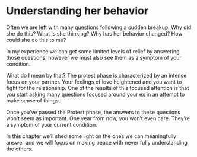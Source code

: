 # Understanding her behavior

Often we are left with many questions following a sudden breakup. Why did she do this? What is she thinking? Why has her behavior changed? How could she do this to me?

In my experience we can get some limited levels of relief by answering those questions, however we must also see them as a symptom of your condition.

What do I mean by that? The protest phase is characterized by an intense focus on your partner. Your feelings of love heightened and you want to fight for the relationship. One of the results of this focused attention is that you start asking many questions focused around your ex in an attempt to make sense of things.

Once you’ve passed the Protest phase, the answers to these questions won’t seem as important. One year from now, you won’t even care. They’re a symptom of your current condition.

In this chapter we’ll shed some light on the ones we can meaningfully answer and we will focus on making peace with never fully understanding the others.